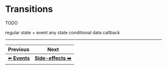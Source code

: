 # Transitions

TODO

regular state + event
any state
conditional
data callback

---

| Previous | Next |
| --- | --- |
| [⬅️  **Events**](./events.md) | [**Side-effects** ➡️](./side-effects.md)  |
